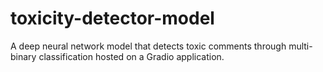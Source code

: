 # toxicity-detector-model
A deep neural network model that detects toxic comments through multi-binary classification hosted on a Gradio application.
